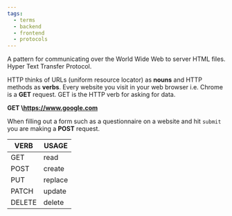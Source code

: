 ```yaml
---
tags:
  - terms
  - backend
  - frontend
  - protocols
---
```

A pattern for communicating over the World Wide Web to server HTML files. Hyper Text Transfer Protocol.

HTTP thinks of URLs (uniform resource locator) as **nouns** and HTTP methods as **verbs**. Every website you visit in your web browser i.e. Chrome is a **GET** request. GET is the HTTP verb for asking for data. 

**GET \https://www.google.com** 

When filling out a form such as a questionnaire on a website and hit `submit` you are making a **POST** request.

| VERB   | USAGE   |
| ------ | ------- |
| GET    | read    |
| POST   | create  |
| PUT    | replace |
| PATCH  | update  |
| DELETE | delete  |
